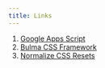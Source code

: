 ```yaml
---
title: Links
---
```


1. [Google Apps Script](https://script.google.com/home)
2. [Bulma CSS Framework](https://bulma.io/)
3. [Normalize CSS Resets](https://necolas.github.io/normalize.css/)